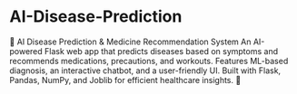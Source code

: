 # AI-Disease-Prediction
🏥 AI Disease Prediction &amp; Medicine Recommendation System An AI-powered Flask web app that predicts diseases based on symptoms and recommends medications, precautions, and workouts. Features ML-based diagnosis, an interactive chatbot, and a user-friendly UI. Built with Flask, Pandas, NumPy, and Joblib for efficient healthcare insights. 🚀
